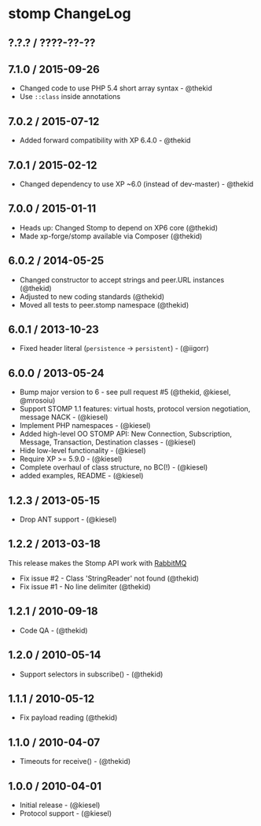 stomp ChangeLog
========================================================================

## ?.?.? / ????-??-??

## 7.1.0 / 2015-09-26

* Changed code to use PHP 5.4 short array syntax - @thekid
* Use `::class` inside annotations

## 7.0.2 / 2015-07-12

* Added forward compatibility with XP 6.4.0 - @thekid

## 7.0.1 / 2015-02-12

* Changed dependency to use XP ~6.0 (instead of dev-master) - @thekid

## 7.0.0 / 2015-01-11

* Heads up: Changed Stomp to depend on XP6 core (@thekid)
* Made xp-forge/stomp available via Composer (@thekid)

## 6.0.2 / 2014-05-25

* Changed constructor to accept strings and peer.URL instances (@thekid)
* Adjusted to new coding standards (@thekid)
* Moved all tests to peer.stomp namespace (@thekid)

## 6.0.1 / 2013-10-23

* Fixed header literal (`persistence` -> `persistent`) - (@iigorr)

## 6.0.0 / 2013-05-24

* Bump major version to 6 - see pull request #5 (@thekid, @kiesel, @mrosoiu)
* Support STOMP 1.1 features: virtual hosts, protocol version negotiation,
  message NACK - (@kiesel)
* Implement PHP namespaces - (@kiesel)
* Added high-level OO STOMP API: New Connection, Subscription, Message,
  Transaction, Destination classes - (@kiesel)
* Hide low-level functionality - (@kiesel)
* Require XP >= 5.9.0 - (@kiesel)
* Complete overhaul of class structure, no BC(!) - (@kiesel)
* added examples, README - (@kiesel)

## 1.2.3 / 2013-05-15

* Drop ANT support - (@kiesel)

## 1.2.2 / 2013-03-18
This release makes the Stomp API work with [RabbitMQ](http://www.rabbitmq.com/)

* Fix issue #2 - Class 'StringReader' not found (@thekid)
* Fix issue #1 - No line delimiter (@thekid)

## 1.2.1 / 2010-09-18

* Code QA - (@thekid)

## 1.2.0 / 2010-05-14

* Support selectors in subscribe() - (@thekid)

## 1.1.1 / 2010-05-12 

* Fix payload reading (@thekid)

## 1.1.0 / 2010-04-07

* Timeouts for receive() - (@thekid)

## 1.0.0 / 2010-04-01

* Initial release - (@kiesel)
* Protocol support - (@kiesel)